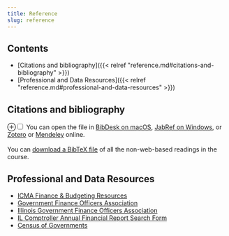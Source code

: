 ```yaml
---
title: Reference
slug: reference
---
```


## Contents
* [Citations and bibliography]({{< relref "reference.md#citations-and-bibliography" >}})
* [Professional and Data Resources]({{< relref "reference.md#professional-and-data-resources" >}})

## Citations and bibliography

<p><span><label for="sn-1" class="margin-toggle">&#8853;</label><input type="checkbox" id="sn-1" class="margin-toggle"/><span class="marginnote"> You can open the file in <a href="http://bibdesk.sourceforge.net/">BibDesk on macOS</a>, <a href="http://www.jabref.org/">JabRef on Windows</a>, or <a href="https://www.zotero.org/">Zotero</a> or <a href="https://www.mendeley.com/">Mendeley</a> online.<br />
<br />
</span></span> You can <a href="/bib/references.bib">download a BibTeX file</a> of all the non-web-based readings in the course.</p>

## Professional and Data Resources
* [ICMA Finance & Budgeting Resources](https://icma.org/topic-search/finance-%26-budgeting?page=1&grid_enabled=1)
* [Government Finance Officers Association](https://gfoa.org/)
* [Illinois Government Finance Officers Association](https://www.igfoa.org/)
* [IL Comptroller Annual Financial Report Search Form](https://illinoiscomptroller.gov/financial-data/local-government-division/local-government-data/searchform/?SearchType=AFRSearch)
* [Census of Governments](https://www.census.gov/govs/)

